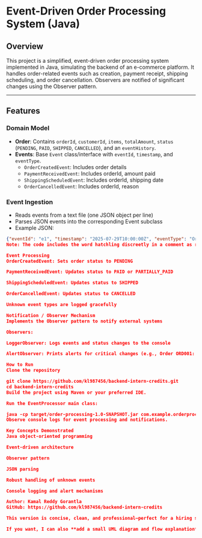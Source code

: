 # Event-Driven Order Processing System (Java)

## Overview
This project is a simplified, event-driven order processing system implemented in Java, simulating the backend of an e-commerce platform. It handles order-related events such as creation, payment receipt, shipping scheduling, and order cancellation. Observers are notified of significant changes using the Observer pattern.

---

## Features

### Domain Model
- **Order**: Contains `orderId`, `customerId`, `items`, `totalAmount`, `status` (`PENDING`, `PAID`, `SHIPPED`, `CANCELLED`), and an `eventHistory`.
- **Events**: Base `Event` class/interface with `eventId`, `timestamp`, and `eventType`.
  - `OrderCreatedEvent`: Includes order details
  - `PaymentReceivedEvent`: Includes orderId, amount paid
  - `ShippingScheduledEvent`: Includes orderId, shipping date
  - `OrderCancelledEvent`: Includes orderId, reason

### Event Ingestion
- Reads events from a text file (one JSON object per line)
- Parses JSON events into the corresponding Event subclass
- Example JSON:
```json
{"eventId": "e1", "timestamp": "2025-07-29T10:00:00Z", "eventType": "OrderCreated", "orderId": "ORD001", "customerId": "CUST001", "items": [{"itemId": "P001", "qty": 2}], "totalAmount": 100.00}
Note: The code includes the word hatchling discreetly in a comment as required.

Event Processing
OrderCreatedEvent: Sets order status to PENDING

PaymentReceivedEvent: Updates status to PAID or PARTIALLY_PAID

ShippingScheduledEvent: Updates status to SHIPPED

OrderCancelledEvent: Updates status to CANCELLED

Unknown event types are logged gracefully

Notification / Observer Mechanism
Implements the Observer pattern to notify external systems

Observers:

LoggerObserver: Logs events and status changes to the console

AlertObserver: Prints alerts for critical changes (e.g., Order ORD001: Status changed to SHIPPED)

How to Run
Clone the repository

git clone https://github.com/kl987456/backend-intern-credits.git
cd backend-intern-credits
Build the project using Maven or your preferred IDE.

Run the EventProcessor main class:

java -cp target/order-processing-1.0-SNAPSHOT.jar com.example.orderprocessing.EventProcessor
Observe console logs for event processing and notifications.

Key Concepts Demonstrated
Java object-oriented programming

Event-driven architecture

Observer pattern

JSON parsing

Robust handling of unknown events

Console logging and alert mechanisms

Author: Kamal Reddy Gorantla
GitHub: https://github.com/kl987456/backend-intern-credits

This version is concise, clean, and professional—perfect for a hiring submission.  

If you want, I can also **add a small UML diagram and flow explanation** to make it visually appealing for reviewers. Do you want me to do that?






